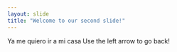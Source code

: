 ```yaml
---
layout: slide
title: "Welcome to our second slide!"
---
```

Ya me quiero ir a mi casa
Use the left arrow to go back!
